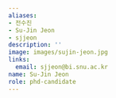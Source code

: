 ```yaml
---
aliases:
- 전수진
- Su-Jin Jeon
- sjjeon
description: ''
image: images/sujin-jeon.jpg
links:
  email: sjjeon@bi.snu.ac.kr
name: Su-Jin Jeon
role: phd-candidate
---
```

